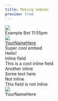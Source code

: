 ```yaml
---
title: Making embeds
preview: true
---
```


<div class="chat-preview">
    <div class="chat-preview-message">
        <div class="preview-avatar">
            <img class="preview-icon" src="https://img.guildedcdn.com/asset/DefaultUserAvatars/profile_5.png"/>
        </div>
        <div class="preview-content">
            <div class="preview-header">
                <span class="preview-name">Example Bot</span>
                <span class="preview-timestamp">11:55pm</span>
            </div>
            <div class="preview-message">
                <div class="gembed">
                    <div class="gembed-inner">
                        <div class="gembed-author">
                            <div class="gembed-author-icon">
                                <img class="gembed-img" src="https://img.guildedcdn.com/asset/DefaultUserAvatars/profile_5.png"/>
                            </div>
                            <div class="gembed-author-text">
                                <a href="https://www.guilded.gg/profile/R40Mp0Wd?r=R40Mp0Wd">YourNameHere</a>
                            </div>
                        </div>
                        <div class="gembed-wrapper">
                            <div class="gembed-body">
                                <div class="gembed-title"><a>Super cool embed</a></div>
                                <div class="gembed-description"><a>Hello!</a></div>
                                <div class="gembed-fields">
                                    <div class="gembed-field gembed-field-inline">
                                        <div class="gembed-field-title">
                                            <a>Inline field</a>
                                        </div>
                                        <div class="gembed-field-body">
                                            <a>This is a cool inline field</a>
                                        </div>
                                    </div>
                                    <div class="gembed-field gembed-field-inline">
                                        <div class="gembed-field-title">
                                            <a>Another inline</a>
                                        </div>
                                        <div class="gembed-field-body">
                                            <a>Some text here</a>
                                        </div>
                                    </div>
                                    <div class="gembed-field">
                                        <div class="gembed-field-title">
                                            <a>Not inline</a>
                                        </div>
                                        <div class="gembed-field-body">
                                            <a>This field is not inline</a>
                                        </div>
                                    </div>
                                </div>
                            </div>
                        </div>
                        <div class="gembed-footer">
                            <div class="gembed-footer-icon">
                                <img class="gembed-img" src="https://img.guildedcdn.com/asset/DefaultUserAvatars/profile_5.png"/>
                            </div>
                            <div class="gembed-footer-text">
                                <a>YourNameHere</a>
                            </div>
                        </div>
                    </div>
                </div>
            </div>
        </div>
    </div>
</div>